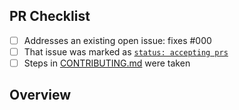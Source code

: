 <!-- 👋 Hi, thanks for sending a PR to ts-playground! 💖.
Please fill out all fields below and make sure each item is true and [x] checked.
Otherwise we may not be able to review your PR. -->

## PR Checklist

- [ ] Addresses an existing open issue: fixes #000
- [ ] That issue was marked as [`status: accepting prs`](https://github.com/viliusddd/ts-playground/issues?q=is%3Aopen+is%3Aissue+label%3A%22status%3A+accepting+prs%22)
- [ ] Steps in [CONTRIBUTING.md](https://github.com/viliusddd/ts-playground/blob/main/.github/CONTRIBUTING.md) were taken

## Overview

<!-- Description of what is changed and how the code change does that. -->
